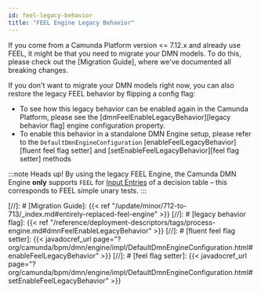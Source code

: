 ```yaml
---
id: feel-legacy-behavior
title: "FEEL Engine Legacy Behavior"
---
```


If you come from a Camunda Platform version <= 7.12.x and already use FEEL, it might be that you need to 
migrate your DMN models. To do this, please check out the [Migration Guide], where we've documented 
all breaking changes. 

If you don't want to migrate your DMN models right now, you can also restore the legacy FEEL 
behavior by flipping a config flag:

* To see how this legacy behavior can be enabled again in the Camunda Platform, please see the
[dmnFeelEnableLegacyBehavior][legacy behavior flag] engine configuration property.
* To enable this behavior in a standalone DMN Engine setup, please refer to the `DefaultDmnEngineConfiguration`
[enableFeelLegacyBehavior][fluent feel flag setter] and [setEnableFeelLegacyBehavior][feel flag setter] 
methods

:::note Heads up!
By using the legacy FEEL Engine, the Camunda DMN Engine **only** supports `FEEL` for 
[Input Entries](#) of a decision table – this corresponds to FEEL 
simple unary tests.
:::

[//]: # [Migration Guide]: {{< ref "/update/minor/712-to-713/_index.md#entirely-replaced-feel-engine" >}}
[//]: # [legacy behavior flag]: {{< ref "/reference/deployment-descriptors/tags/process-engine.md#dmnFeelEnableLegacyBehavior" >}}
[//]: # [fluent feel flag setter]: {{< javadocref_url page="?org/camunda/bpm/dmn/engine/impl/DefaultDmnEngineConfiguration.html#enableFeelLegacyBehavior" >}}
[//]: # [feel flag setter]: {{< javadocref_url page="?org/camunda/bpm/dmn/engine/impl/DefaultDmnEngineConfiguration.html#setEnableFeelLegacyBehavior" >}}